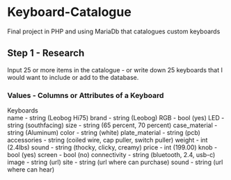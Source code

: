# Keyboard-Catalogue
Final project in PHP and using MariaDb that catalogues custom keyboards

## Step 1 - Research
Input 25 or more items in the catalogue - or write down 25 keyboards that I would want to include or add to the database.

### Values - Columns or Attributes of a Keyboard
Keyboards   
name - string (Leobog Hi75)
brand - string (Leobog)
RGB - bool (yes)
LED - string (southfacing)
size - string (65 percent, 70 percent)
case_material - string (Aluminum)
color - string (white)
plate_material - string (pcb)
accessories - string (coiled wire, cap puller, switch puller)
weight - int (2.4lbs)
sound - string (thocky, clicky, creamy)
price - int (199.00)
knob - bool (yes)
screen - bool (no)
connectivity - string (bluetooth, 2.4, usb-c)
image - string (url)
site - string (url where can purchase)
sound - string (url where can hear)
  
  
